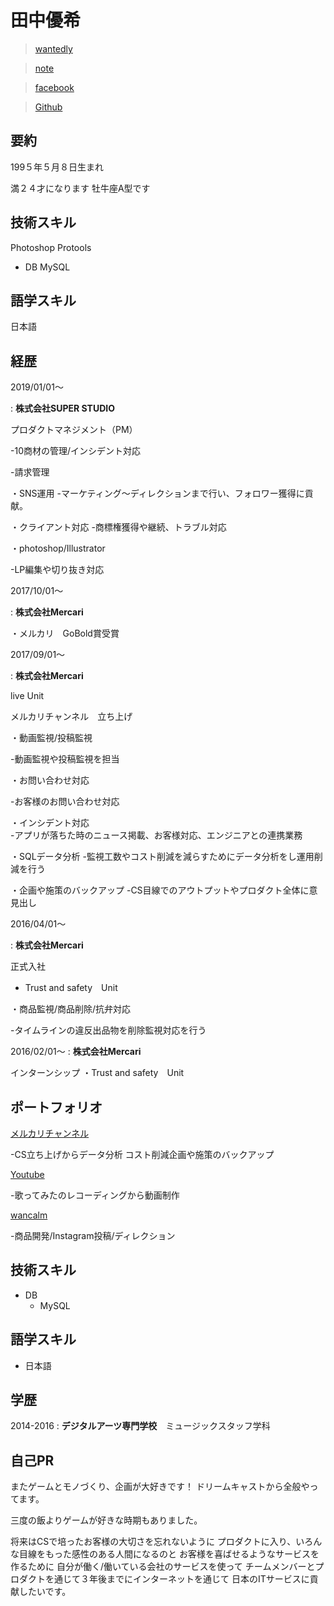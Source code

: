 # 田中優希


 > [wantedly](https://www.wantedly.com/users/49281110)
 
 > [note](https://note.mu/tanakosan0508)
 
 >[facebook](https://www.facebook.com/profile.php?id=100005865303362)
 
 >[Github](https://github.com/tanakosan0508)

## 要約
199５年５月８日生まれ

満２４才になります
牡牛座A型です

## 技術スキル
Photoshop  Protools
     
+ DB
 MySQL

## 語学スキル

日本語


## 経歴

2019/01/01〜

 : **株式会社SUPER STUDIO** 
 
 プロダクトマネジメント（PM）
 
 -10商材の管理/インシデント対応

 -請求管理
 
 ・SNS運用
 -マーケティング〜ディレクションまで行い、フォロワー獲得に貢献。
 
 ・クライアント対応
 -商標権獲得や継続、トラブル対応
 
 ・photoshop/Illustrator

 -LP編集や切り抜き対応
 
 2017/10/01〜
  
 : **株式会社Mercari** 
 
・メルカリ　GoBold賞受賞

 
2017/09/01〜

 : **株式会社Mercari** 
 
 live Unit
 
メルカリチャンネル　立ち上げ

  ・動画監視/投稿監視 

  -動画監視や投稿監視を担当
  
  ・お問い合わせ対応  

  -お客様のお問い合わせ対応
  
  ・インシデント対応  
  -アプリが落ちた時のニュース掲載、お客様対応、エンジニアとの連携業務
  
  ・SQLデータ分析 
  -監視工数やコスト削減を減らすためにデータ分析をし運用削減を行う
    
  ・企画や施策のバックアップ
  -CS目線でのアウトプットやプロダクト全体に意見出し
  

 2016/04/01〜
 
 : **株式会社Mercari** 
 
正式入社

+ Trust and safety　Unit

・商品監視/商品削除/抗弁対応 

-タイムラインの違反出品物を削除監視対応を行う


 2016/02/01〜
: **株式会社Mercari** 

インターンシップ
・Trust and safety　Unit  
 
 
 
## ポートフォリオ

[メルカリチャンネル](https://www.mercari.com/jp/mercari-channel/)

-CS立ち上げからデータ分析  コスト削減企画や施策のバックアップ

[Youtube](https://www.youtube.com/channel/UCXOTgkhh_Smrr32e5RO1hyA)

-歌ってみたのレコーディングから動画制作

[wancalm](https://www.instagram.com/wan_calm/)

-商品開発/Instagram投稿/ディレクション

## 技術スキル

 + DB
    - MySQL

## 語学スキル

+ 日本語
   

## 学歴

2014-2016
:   **デジタルアーツ専門学校**　ミュージックスタッフ学科 



## 自己PR
またゲームとモノづくり、企画が大好きです！  ドリームキャストから全般やってます。  

三度の飯よりゲームが好きな時期もありました。

将来はCSで培ったお客様の大切さを忘れないように 
プロダクトに入り、いろんな目線をもった感性のある人間になるのと
お客様を喜ばせるようなサービスを作るために
自分が働く/働いている会社のサービスを使って
チームメンバーとプロダクトを通じて３年後までにインターネットを通じて
日本のITサービスに貢献したいです。


